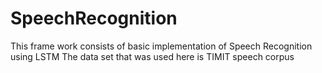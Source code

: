 # SpeechRecognition
This frame work consists of basic implementation of Speech Recognition using LSTM
The data set that was used here is TIMIT speech corpus
